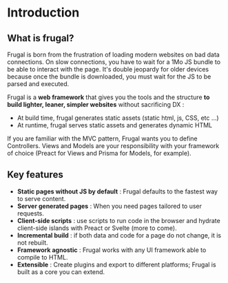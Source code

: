 # Introduction

## What is frugal?

Frugal is born from the frustration of loading modern websites on bad data connections. On slow connections, you have to wait for a 1Mo JS bundle to be able to interact with the page. It's double jeopardy for older devices because once the bundle is downloaded, you must wait for the JS to be parsed and executed.

Frugal is a **web framework** that gives you the tools and the structure **to build lighter, leaner, simpler websites** without sacrificing DX :

- At build time, frugal generates static assets (static html, js, CSS, etc ...)
- At runtime, frugal serves static assets and generates dynamic HTML

If you are familiar with the MVC pattern, Frugal wants you to define Controllers. Views and Models are your responsibility with your framework of choice (Preact for Views and Prisma for Models, for example).

## Key features

- **Static pages without JS by default** : Frugal defaults to the fastest way to serve content.
- **Server generated pages** : When you need pages tailored to user requests.
- **Client-side scripts** : use scripts to run code in the browser and hydrate client-side islands with Preact or Svelte (more to come).
- **Incremental build** : if both data and code for a page do not change, it is not rebuilt.
- **Framework agnostic** : Frugal works with any UI framework able to compile to HTML.
- **Extensible** : Create plugins and export to different platforms; Frugal is built as a core you can extend.
